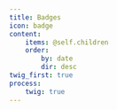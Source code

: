 ```yaml
---
title: Badges
icon: badge
content:
    items: @self.children
    order:
        by: date
        dir: desc
twig_first: true
process:
    twig: true
---
```

